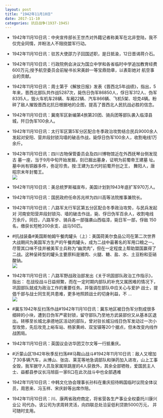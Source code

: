 ```yaml
---
layout: post
title: "1942年11月10日"
date: 2017-11-10
categories: 抗日战争(1937-1945)
---
```


<meta name="referrer" content="no-referrer" />

- 1942年11月10日讯：中央宣传部长王世杰对外籍记者称美军在北非登陆，我不 仅完全同情，并盼法人不阻挠盟军行动。 

- 1942年11月10日讯：驻苏大使邵力子回国述职，是日抵渝，12日晋谒蒋介石。 

- 1942年11月10日讯：行政院例会决议为国立中学和各省临时中学追加教育经费 600万元;授予航空委员会前秘书长宋美龄一等宝鼎勋章，以表彰她对 航空事业的贡献。 

- 1942年11月10日讯：周士第于《解放日报》发表《晋西北5年战绩》，指出，5年来，晋西北部队共作战5287次，毙伤日伪军86850人，俘日军312人、伪军8335人，毁火车机车28辆、车厢22辆、汽车866辆、飞机5架、坦克4辆。粉碎了敌人摧毁晋西北抗日根据地的企图，提高了晋西北人民抗战必胜的信念。 

- 1942年11月10日讯：冀南军区新编第4旅第20团、骑兵团等部队袭入临漳县城，歼日伪军100余人。 

- 1942年11月10日讯：太行军区第5军分区配合冬季政治攻势结合民兵9000余人发起对安阳、营井段封锁沟墙的破击作战，毙俘日伪军100余人，收割电线1万余斤。 

- 1942年11月10日讯：四川古物保管委员会及四川博物馆近在外西抚琴台侧发现古 墓一座，当于9月中旬开始发掘，刻已掘出墓身，证明为前蜀帝王建墓 址。墓中尚有铜器多件，弥足珍贵。按:王建为五代时前蜀开创之王， 舞阳人，唐昭宗末年封蜀王。 <br/><img src="https://wx2.sinaimg.cn/large/aca367d8ly1flcuu2kj1dj20c8081gll.jpg" />

- 1942年11月10日讯：美总统罗斯福宣布，美国计划到1943年底扩军970万人。 

- 1942年11月10日讯：国民政府任命苏兆祥为四川高等法院推事兼院长。 

- 1942年11月10日讯：八路军太行军区第五分区配合冬季政治攻势，与民兵发起对 河南安阳营井段封锁沟、墙的破击作战，毙、俘日伪军百余人，收割电线 万余斤。同日，八路军步、骑兵各一部强袭山西临漳，毙日军一部，俘敌 150名，缴获长短枪200余支、战马50匹。 

- #抗战装备#美国斯帕姆午餐肉罐头（上）：美国荷美尔食品公司在第二次世界大战期间为美国军方生产的午餐肉罐头，成为二战中最著名的军用口粮之一。尽管其口味不佳并被美军士兵称为“幽灵肉”，但在一定程度上帮助盟国赢得了二战。这种呈砖型的罐头主要原料是猪肉、火腿、糖、盐、水、土豆粉和亚硝酸钠。 <br/><img src="https://wx1.sinaimg.cn/large/aca367d8ly1flcrd4mh3cj20sg1jiao9.jpg" />

- 1942年11月10日讯：八路军野战政治部发出《关于巩固部队政治工作指示》，指出： 在战役战斗日益频繁，而在一定时期内部队的补充又属困难的情况下， 巩固部队就成为政治工作的重要任务。并强调在部队中应关心与爱护 战士，提倡千部与战士同生死共患难，更多地照顾战士的切身利益，不 ... <br/><img src="https://wx4.sinaimg.cn/large/aca367d8ly1flcqhcn4iij20c809zglo.jpg" />

- #冀东1942年反扫荡作战#1942年11月10日讯：冀东地区被日伪军分割成很多细碎的小块，遭到日伪军严密封锁，留守部队乃至地方武装部份又从基本区退出。转移至长城北承德地区活动的部队，曾对驻长城沿线日伪军发动过一次小型攻势，先后攻克上峪车站、杨家黄岭、双宝镇等20个据点，但未改变内线作战困局。 

- 1942年11月10日讯：英国议会访华团艾尔文等一行抵重庆。 

- #沂蒙山区1942年秋季反扫荡##马鞍山战斗#1942年11月10日讯：敌人又增加了30多辆汽车，从博山、张店、莱芜等地急调部队和弹药加入进攻，山上工事全毁，我军据守人员及家属除跳崖的4人获救外，其余全部牺牲，爱国民主人士、益都县参议长冯旭臣一家6口在此次战斗中也全部遇难 

- 1942年11月10日讯：中韩文化协会理事长孙科在重庆招待韩国临时议院全体议 员，周恩来、冯玉祥、宋庆龄等出席作陪。 

- 1942年11月10日讯：川、康两省政府商定，将省营各生产事业全权委托川康兴业公 司代办。该公司为求周转灵活，向四联总处洽妥低利贷款5000万元， 并可随时支用。 

